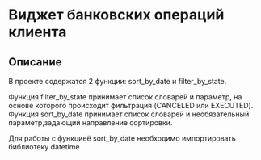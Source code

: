# Виджет банковских операций клиента

## Описание
В проекте содержатся 2 функции: sort_by_date и filter_by_state. 

Функция filter_by_state принимает список словарей и параметр, на основе которого происходит фильтрация (CANCELED или EXECUTED). 
Функция sort_by_date принимает список словарей и необязательный параметр,задающий направление сортировки. 

Для работы с функциеё sort_by_date необходимо импортировать библиотеку datetime
